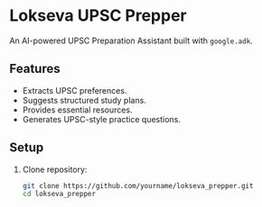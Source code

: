 # Lokseva UPSC Prepper

An AI-powered UPSC Preparation Assistant built with `google.adk`.

## Features
- Extracts UPSC preferences.
- Suggests structured study plans.
- Provides essential resources.
- Generates UPSC-style practice questions.

## Setup
1. Clone repository:
   ```bash
   git clone https://github.com/yourname/lokseva_prepper.git
   cd lokseva_prepper
